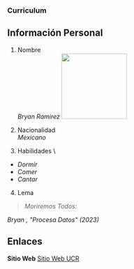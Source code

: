 ### Curriculum

## Información Personal
1. Nombre \
*Bryan Ramirez* <img src= "https://egw.news/uploads/cache/news/750/1673254263864-16x9.jpg" width="150">

2. Nacionalidad \
*Mexicano*

3. Habilidades \
- *Dormir*
- *Comer*
- *Cantar*

4. Lema
> *Moriremos Todos:*  

*Bryan , "Procesa Datos" (2023)*

## Enlaces

**Sitio Web** [Sitio Web UCR](https://www.ucr.ac.cr/)

